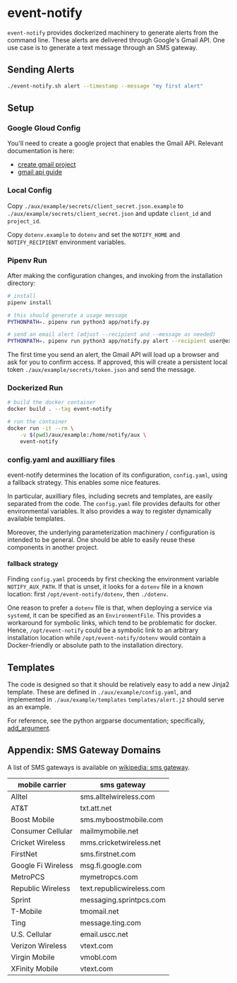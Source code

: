 event-notify
====

`event-notify` provides dockerized machinery to generate alerts from the command line.  These alerts are delivered through Google's Gmail API.  One use case is to generate a text message through an SMS gateway.


## Sending Alerts

```bash
./event-notify.sh alert --timestamp --message "my first alert"
```


## Setup

### Google Gloud Config

You'll need to create a google project that enables the Gmail API.  Relevant documentation is here:

+ [create gmail project](https://console.cloud.google.com/projectcreate)
+ [gmail api guide](https://developers.google.com/gmail/api/guides)


### Local Config

Copy `./aux/example/secrets/client_secret.json.example` to `./aux/example/secrets/client_secret.json` and update `client_id` and `project_id`.

Copy `dotenv.example` to `dotenv` and set the `NOTIFY_HOME` and `NOTIFY_RECIPIENT` environment variables.

<!-- Create a symbolic link to the installation directory, e.g.:

```bash
sudo ln -s $(pwd) /opt/event-notify
``` -->

### Pipenv Run

After making the configuration changes, and invoking from the installation directory:

```bash
# install
pipenv install

# this should generate a usage message
PYTHONPATH=. pipenv run python3 app/notify.py

# send an email alert (adjust --recipient and --message as needed)
PYTHONPATH=. pipenv run python3 app/notify.py alert --recipient user@example.com --message "Hi user@example.com.  Welcome to my new alerting service!"
```

The first time you send an alert, the Gmail API will load up a browser and ask for you to confirm access.  If approved, this will create a persistent local token `./aux/example/secrets/token.json` and send the message.


### Dockerized Run

```bash
# build the docker container
docker build . --tag event-notify

# run the container
docker run -it --rm \
	-v $(pwd)/aux/example:/home/notify/aux \
	event-notify
```

### config.yaml and auxilliary files

event-notify determines the location of its configuration, `config.yaml`, using a fallback strategy.  This enables some nice features.  

In particular, auxilliary files, including secrets and templates, are easily separated from the code.  The `config.yaml` file provides defaults for other environmental variables.  It also provides a way to register dynamically available templates.

Moreover, the underlying parameterization machinery / configuration is intended to be general.  One should be able to easily reuse these components in another project.

#### fallback strategy

Finding `config.yaml` proceeds by first checking the environment variable `NOTIFY_AUX_PATH`.  If that is unset, it looks for a `dotenv` file in a known location:  first `/opt/event-notify/dotenv`, then `./dotenv`.

One reason to prefer a `dotenv` file is that, when deploying a service via `systemd`, it can be specified as an `EnvironmentFile`.  This provides a workaround for symbolic links, which tend to be problematic for docker.  Hence, `/opt/event-notify` could be a symbolic link to an arbitrary installation location while `/opt/event-notify/dotenv` would contain a Docker-friendly or absolute path to the installation directory.

## Templates

The code is designed so that it should be relatively easy to add a new Jinja2 template.  These are defined in `./aux/example/config.yaml`, and implemented in `./aux/example/templates`  `templates/alert.j2` should serve as an example.  

For reference, see the python argparse documentation; specifically, [add_argument](https://docs.python.org/3/library/argparse.html#argparse.ArgumentParser.add_argument).



Appendix: SMS Gateway Domains
----

A list of SMS gateways is available on [wikipedia: sms gateway](https://en.wikipedia.org/wiki/SMS_gateway).


| mobile carrier     | sms gateway              |
| ------------------ | -------------------------|
| Alltel             | sms.alltelwireless.com   |
| AT&T               | txt.att.net              |
| Boost Mobile       | sms.myboostmobile.com    |
| Consumer Cellular  | mailmymobile.net         |
| Cricket Wireless   | mms.cricketwireless.net  |
| FirstNet           | sms.firstnet.com         |
| Google Fi Wireless | msg.fi.google.com        |
| MetroPCS           | mymetropcs.com           |
| Republic Wireless  | text.republicwireless.com|
| Sprint             | messaging.sprintpcs.com  |
| T-Mobile           | tmomail.net              |
| Ting               | message.ting.com         |
| U.S. Cellular      | email.uscc.net           |
| Verizon Wireless   | vtext.com                |
| Virgin Mobile      | vmobl.com                |
| XFinity Mobile     | vtext.com                |